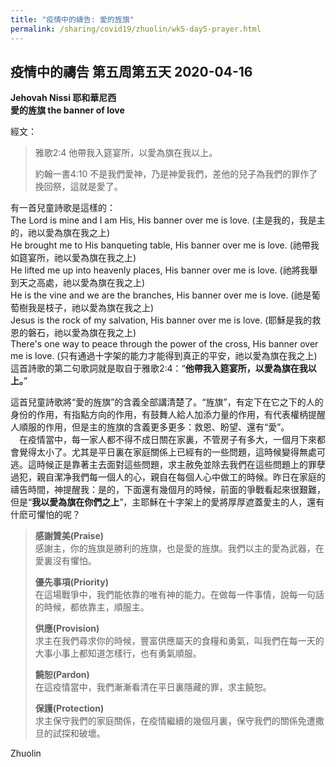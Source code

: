 ```yaml
---
title: "疫情中的禱告: 愛的旌旗"
permalink: /sharing/covid19/zhuolin/wk5-day5-prayer.html
---
```

## 疫情中的禱告 第五周第五天 2020-04-16

**Jehovah Nissi 耶和華尼西**  
**愛的旌旗 the banner of love**

經文：
> 雅歌2:4 他帶我入筵宴所，以愛為旗在我以上。  
> 
> 約翰一書4:10 不是我們愛神，乃是神愛我們，差他的兒子為我們的罪作了挽回祭，這就是愛了。

有一首兒童詩歌是這樣的：  
The Lord is mine and I am His, His banner over me is love. (主是我的，我是主的，祂以愛為旗在我之上)  
He brought me to His banqueting table, His banner over me is love. (祂帶我如筵宴所，祂以愛為旗在我之上)  
He lifted me up into heavenly places, His banner over me is love. (祂將我舉到天之高處，祂以愛為旗在我之上)  
He is the vine and we are the branches, His banner over me is love. (祂是葡萄樹我是枝子，祂以愛為旗在我之上)  
Jesus is the rock of my salvation, His banner over me is love. (耶穌是我的救恩的磐石，祂以愛為旗在我之上)  
There's one way to peace through the power of the cross, His banner over me is love. (只有通過十字架的能力才能得到真正的平安，祂以愛為旗在我之上)  
這首詩歌的第二句歌詞就是取自于雅歌2:4：“**他帶我入筵宴所，以愛為旗在我以上。**”  

這首兒童詩歌將“愛的旌旗”的含義全部講清楚了。“旌旗”，有定下在它之下的人的身份的作用，有指點方向的作用，有鼓舞人給人加添力量的作用，有代表權柄提醒人順服的作用，但是主的旌旗的含義更多更多：救恩、盼望、還有“愛”。  
　在疫情當中，每一家人都不得不成日關在家裏，不管房子有多大，一個月下來都會覺得太小了。尤其是平日裏在家庭關係上已經有的一些問題，這時候變得無處可逃。這時候正是靠著主去面對這些問題，求主赦免並除去我們在這些問題上的罪孽過犯，親自潔净我們每一個人的心，親自在每個人心中做工的時候。昨日在家庭的禱告時間，神提醒我：是的，下面還有幾個月的時候，前面的爭戰看起來很艱難，但是“**我以愛為旗在你們之上**”，主耶穌在十字架上的愛將厚厚遮蓋愛主的人，還有什麽可懼怕的呢？  

> **感謝贊美(Praise)**    
> 感謝主，你的旌旗是勝利的旌旗，也是愛的旌旗。我們以主的愛為武器，在愛裏沒有懼怕。  
>    
> **優先事項(Priority)**    
> 在這場戰爭中，我們能依靠的唯有神的能力。在做每一件事情，說每一句話的時候，都依靠主，順服主。  
>  
> **供應(Provision)**  
> 求主在我們尋求你的時候，豐富供應屬天的食糧和勇氣，叫我們在每一天的大事小事上都知道怎樣行，也有勇氣順服。  
>  
> **饒恕(Pardon)**  
> 在這疫情當中，我們漸漸看清在平日裏隱藏的罪，求主饒恕。  
>  
> **保護(Protection)**  
> 求主保守我們的家庭關係，在疫情繼續的幾個月裏，保守我們的關係免遭撒旦的試探和破壞。  

Zhuolin
